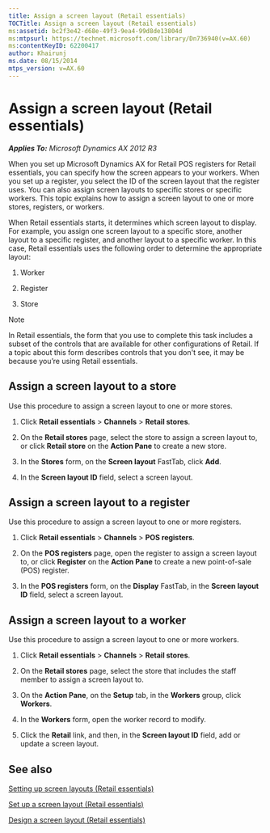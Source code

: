 ```yaml
---
title: Assign a screen layout (Retail essentials)
TOCTitle: Assign a screen layout (Retail essentials)
ms:assetid: bc2f3e42-d68e-49f3-9ea4-99d8de13804d
ms:mtpsurl: https://technet.microsoft.com/library/Dn736940(v=AX.60)
ms:contentKeyID: 62200417
author: Khairunj
ms.date: 08/15/2014
mtps_version: v=AX.60
---
```


# Assign a screen layout (Retail essentials) 


_**Applies To:** Microsoft Dynamics AX 2012 R3_

When you set up Microsoft Dynamics AX for Retail POS registers for Retail essentials, you can specify how the screen appears to your workers. When you set up a register, you select the ID of the screen layout that the register uses. You can also assign screen layouts to specific stores or specific workers. This topic explains how to assign a screen layout to one or more stores, registers, or workers.

When Retail essentials starts, it determines which screen layout to display. For example, you assign one screen layout to a specific store, another layout to a specific register, and another layout to a specific worker. In this case, Retail essentials uses the following order to determine the appropriate layout:

1.  Worker

2.  Register

3.  Store


> [!NOTE]
> <P>In Retail essentials, the form that you use to complete this task includes a subset of the controls that are available for other configurations of Retail. If a topic about this form describes controls that you don't see, it may be because you’re using Retail essentials.</P>



## Assign a screen layout to a store

Use this procedure to assign a screen layout to one or more stores.

1.  Click **Retail essentials** \> **Channels** \> **Retail stores**.

2.  On the **Retail stores** page, select the store to assign a screen layout to, or click **Retail store** on the **Action Pane** to create a new store.

3.  In the **Stores** form, on the **Screen layout** FastTab, click **Add**.

4.  In the **Screen layout ID** field, select a screen layout.

## Assign a screen layout to a register

Use this procedure to assign a screen layout to one or more registers.

1.  Click **Retail essentials** \> **Channels** \> **POS registers**.

2.  On the **POS registers** page, open the register to assign a screen layout to, or click **Register** on the **Action Pane** to create a new point-of-sale (POS) register.

3.  In the **POS registers** form, on the **Display** FastTab, in the **Screen layout ID** field, select a screen layout.

## Assign a screen layout to a worker

Use this procedure to assign a screen layout to one or more workers.

1.  Click **Retail essentials** \> **Channels** \> **Retail stores**.

2.  On the **Retail stores** page, select the store that includes the staff member to assign a screen layout to.

3.  On the **Action Pane**, on the **Setup** tab, in the **Workers** group, click **Workers**.

4.  In the **Workers** form, open the worker record to modify.

5.  Click the **Retail** link, and then, in the **Screen layout ID** field, add or update a screen layout.

## See also

[Setting up screen layouts (Retail essentials)](setting-up-screen-layouts-retail-essentials.md)

[Set up a screen layout (Retail essentials)](set-up-a-screen-layout-retail-essentials.md)

[Design a screen layout (Retail essentials)](design-a-screen-layout-retail-essentials.md)

  



